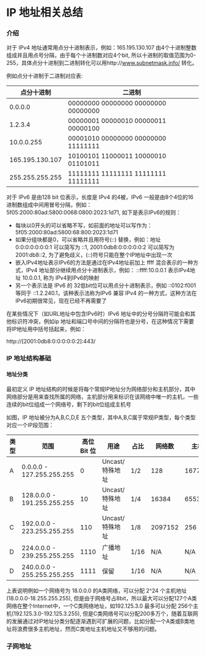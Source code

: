 # IP 地址相关总结

### 介绍

对于 IPv4 地址通常用点分十进制表示，例如：165.195.130.107 由4个十进制整数组成并且用点号分隔，由于每个十进制数对应4个bit, 所以十进制的取值范围为0-255，具体点分十进制到二进制转化可以用http://www.subnetmask.info/ 转化。

例如点分十进制于二进制对应表:

| 点分十进制	  | 二进制								|
| --------------- | ------------------------------------|
| 0.0.0.0		  | 00000000 00000000 00000000 00000000 |
| 1.2.3.4		  | 00000001 00000010 00000011 00000100 |
| 10.0.0.255	  | 00001010 00000000 00000000 11111111 |
| 165.195.130.107 | 10100101 11000011 10000010 01101011 |
| 255.255.255.255 | 11111111 11111111 11111111 11111111 |

对于 IPv6 是由128 bit 位表示，长度是 IPv4 的4被，IPv6 一般是由8个4位的16进制数组成中间用冒号分隔，例如：5f05:2000:80ad:5800:0068:0800:2023:1d71, 如下是表示IPv6的规则：

- 每块以0开头的可以省略不写，如前面的地址可以写作为：5f05:2000:80ad:5800:68:800:2023:1d71
- 如果分组块都是0，可以省略并且用符号(::) 替换，例如：地址 0:0:0:0:0:0:0:1 可以简写为 ::1, 2001:0db8:0:0:0:0:0:2 可以简写为 2001:db8::2, 为了避免歧义，(::)符号只能在整个IP地址中出现一次
- 嵌入IPv4地址表示IPv6的方法是通过在IPv4地址前加上 ffff 混合表示的一种方式，IPv4 地址部分继续用点分十进制表示，例如： ::ffff:10.0.0.1 表示IPv4地址 10.0.0.1, 称为 IPv4到IPv6的映射
- 另一个表示法是 IPv6 的 32低bit位可以用点分十进制表示，例如 ::0102:f001 等同于 ::1.2.240.1，该种表示法称为IPv6 兼容 IPv4 的一种方式，这种方法在 IPv6初期很常见，现在已经不再需要了

在某些情况下（如URL地址中包含IPv6时）IPv6 地址中的分号分隔符可能会和其他标识符冲突，例如ip 地址和端口号中间的分隔符也是分号，在这种情况下需要将IP地址用中括号括起来，例如：

http://[2001:0db8:0:0:0:0:0:2]:443/

### IP 地址结构基础

#### 地址分类

最初定义 IP 地址结构的时候是将每个常规IP地址分为网络部分和主机部分，其中网络部分是用来查找所属的网络，主机部分用来标识在该网络中唯一的主机，一些连续的bit位组成一个网络号，剩下的bit位组成主机号

如图，IP 地址被分为A,B,C,D,E 五个类型，其中A,B,C属于常规IP类型，每个类型对应一个IP段范围：


| 类型 | 范围						 | 高位 Bit 位 | 用途			 | 占比 | 网络数  | 主机数   |
| ---- | --------------------------- | ----------- | --------------- | ---- | ------- | -------- |
| A    | 0.0.0.0 - 127.255.255.255   | 0		   | Uncast/特殊地址 | 1/2  | 128     | 16777216 |
| B	   | 128.0.0.0 - 191.255.255.255 | 10		   | Uncast/特殊地址 | 1/4  | 16384   | 65536    |
| C	   | 192.0.0.0 - 223.255.255.255 | 110  	   | Uncast/特殊地址 | 1/8  | 2097152 | 256      |
| D	   | 224.0.0.0 - 239.255.255.255 | 1110  	   | 广播地址		 | 1/16 | N/A	  | N/A      |
| D	   | 240.0.0.0 - 255.255.255.255 | 1111  	   | 保留			 | 1/16 | N/A	  | N/A      |

上表说明例如一个网络号为 18.0.0.0 的A类网络，可以分配 2^24 个主机地址(18.0.0.0-18.255.255.255), 但是由于网络号占8bit，所以最大可以分配127个A类网络在整个Internet中，一个C类网络地址，如192.125.3.0 最多可以分配 256个主机(192.125.3.0-192.125.3.255), 但是C类网络号可以分配200多万个，随着互联网的发展通过对IP地址分类分配逐渐遇到可扩展的问题，比如分配一个A类或B类地址将浪费很多主机地址，然而C类地址主机地址又不够用的问题。


### 子网地址


